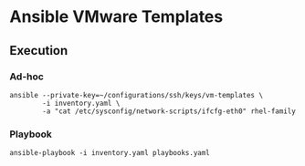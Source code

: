# Ansible VMware Templates

## Execution

### Ad-hoc
```
ansible --private-key=~/configurations/ssh/keys/vm-templates \
        -i inventory.yaml \
        -a "cat /etc/sysconfig/network-scripts/ifcfg-eth0" rhel-family
```

### Playbook

```
ansible-playbook -i inventory.yaml playbooks.yaml
```